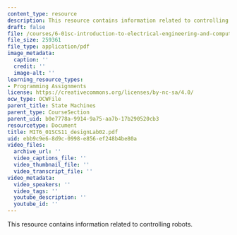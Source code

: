 ```yaml
---
content_type: resource
description: This resource contains information related to controlling robots.
draft: false
file: /courses/6-01sc-introduction-to-electrical-engineering-and-computer-science-i-spring-2011/ebb9c9e68d9c0998e856ef248b4be80a_MIT6_01SCS11_designLab02.pdf
file_size: 259361
file_type: application/pdf
image_metadata:
  caption: ''
  credit: ''
  image-alt: ''
learning_resource_types:
- Programming Assignments
license: https://creativecommons.org/licenses/by-nc-sa/4.0/
ocw_type: OCWFile
parent_title: State Machines
parent_type: CourseSection
parent_uid: b0e7778a-9914-9a75-aa7b-17b290520cb3
resourcetype: Document
title: MIT6_01SCS11_designLab02.pdf
uid: ebb9c9e6-8d9c-0998-e856-ef248b4be80a
video_files:
  archive_url: ''
  video_captions_file: ''
  video_thumbnail_file: ''
  video_transcript_file: ''
video_metadata:
  video_speakers: ''
  video_tags: ''
  youtube_description: ''
  youtube_id: ''
---
```

This resource contains information related to controlling robots.